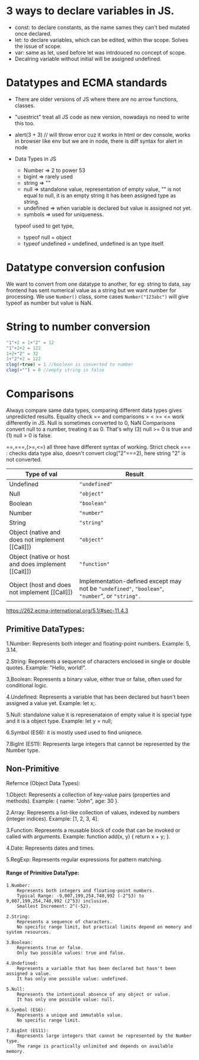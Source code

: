 # 3 ways to declare variables in JS.
- const: to declare constants, as the name sames they can't bed mutated once declared.
- let: to declare variables, which can be edited, within thw scope. Solves the issue of scope.
- var: same as let, used before let was intrdouced no concept of scope.
- Decalring variable without initial will be assigned undefined.

# Datatypes and ECMA standards
- There are older versions of JS where there are no arrow functions, classes.
- "usestrict" treat all JS code as new version, nowadays no need to write this too.
- alert(3 + 3) // will throw error cuz it works in html or dev console, works in browser like env but we are in node, there is diff syntax for alert in node
- Data Types in JS
    - Number => 2 to power 53
    - bigint => rarely used
    - string => ""
    - null => standalone value, representation of empty value, "" is not equal to null, it is an empty string it has been assigned type as string.
    - undefined => when variable is declared but value is assigned not yet.
    - symbols => used for uniqueness.

    typeof used to get type, 
    - typeof null = object
    - typeof undefined = undefined, undefined is an type itself.

# Datatype conversion confusion
We want to convert from one datatype to another, for eg: string to data, say frontend has sent numerical value as a string but we want number for processing. We use `Number()` class, some cases `Number("123abc")` will give typeof as number but value is NaN.

# String to number conversion
```javascript
"1"+2 = 1+"2" = 12
"1"+2+2 = 122
1+2+"2" = 32
1+"2"+2 = 122
clog(+true) = 1 //boolean is converted to number
clog(+"") = 0 //empty string is false
```

# Comparisons
Always compare same data types, comparing different data types gives unpredicted results.
Equality check == and comparisons > < >= <= work differently in JS.
Null is sometimes converted to 0, NaN
Comparisons convert null to a number, treating it as 0. That's why (3) null >= 0 is true and (1) null > 0 is false.

==,===,(>=,<=) all three have different syntax of working.
Strict check
=== : checks data type also, doesn't convert 
clog("2"===2), here string "2" is not converted.

| **Type of** val                                     | Result                                                                                          |
| --------------------------------------------------- | ----------------------------------------------------------------------------------------------- |
| Undefined                                           | `"undefined"`                                                                                   |
| Null                                                | `"object"`                                                                                      |
| Boolean                                             | `"boolean"`                                                                                     |
| Number                                              | `"number"`                                                                                      |
| String                                              | `"string"`                                                                                      |
| Object (native and does not implement [[Call]])     | `"object"`                                                                                      |
| Object (native or host and does implement [[Call]]) | `"function"`                                                                                    |
| Object (host and does not implement [[Call]])       | Implementation-defined except may not be `"undefined"`, `"boolean"`, `"number`", or `"string".` |

https://262.ecma-international.org/5.1/#sec-11.4.3
## Primitive DataTypes:


1.Number: Represents both integer and floating-point numbers. Example: 5, 3.14.
 
2.String: Represents a sequence of characters enclosed in single or double quotes. Example: "Hello, world!".

3,Boolean: Represents a binary value, either true or false, often used for conditional logic.

4.Undefined: Represents a variable that has been declared but hasn't been assigned a value yet. Example: let x;.

5.Null:  standalone value it is represenataion of empty value it is special type and it is a object type. Example: let y = null; 

6.Symbol (ES6): it is mostly used used to find uniqnece.

7.BigInt (ES11): Represents large integers that cannot be represented by the Number type.

## Non-Primitive
 Refernce (Object Data Types):

1.Object: Represents a collection of key-value pairs (properties and methods). Example: { name: "John", age: 30 }.

2.Array: Represents a list-like collection of values, indexed by numbers (integer indices). Example: [1, 2, 3, 4].

3.Function: Represents a reusable block of code that can be invoked or called with arguments. Example: function add(x, y) { return x + y; }.

4.Date: Represents dates and times.

5.RegExp: Represents regular expressions for pattern matching.

#### Range of Primitive DataType:

    1.Number:
        Represents both integers and floating-point numbers.
        Typical Range: -9,007,199,254,740,992 (-2^53) to 9,007,199,254,740,992 (2^53) inclusive.
        Smallest Increment: 2^(-52).

    2.String:
        Represents a sequence of characters.
        No specific range limit, but practical limits depend on memory and system resources.

    3.Boolean:
        Represents true or false.
        Only two possible values: true and false.

    4.Undefined:
        Represents a variable that has been declared but hasn't been assigned a value.
        It has only one possible value: undefined.

    5.Null:
        Represents the intentional absence of any object or value.
        It has only one possible value: null.

    6.Symbol (ES6):
        Represents a unique and immutable value.
        No specific range limit.

    7.BigInt (ES11):
        Represents large integers that cannot be represented by the Number type.
        The range is practically unlimited and depends on available memory.
